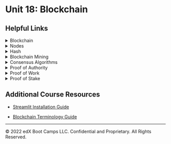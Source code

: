 # Unit 18: Blockchain

## Helpful Links

<details><summary>Blockchain</summary>

* <https://www.investopedia.com/terms/b/blockchain.asp>

</details>

<details><summary>Nodes</summary>

* <https://medium.com/coinmonks/blockchain-what-is-a-node-or-masternode-and-what-does-it-do-4d9a4200938f>

</details>

<details><summary>Hash</summary>

* <https://www.investopedia.com/terms/h/hash.asp>

</details>
<details><summary>Blockchain Mining</summary>

* <https://www.bitcoinmining.com/>

</details>
<details><summary>Consensus Algorithms</summary>

* <https://www.binance.vision/blockchain/what-is-a-blockchain-consensus-algorithm>

</details>
<details><summary>Proof of Authority</summary>

* <https://www.binance.vision/blockchain/proof-of-authority-explained>

</details>
<details><summary>Proof of Work</summary>

* <https://en.bitcoin.it/wiki/Proof_of_work>

</details>
<details><summary>Proof of Stake</summary>

* <https://www.investopedia.com/terms/p/proof-stake-pos.asp>

</details>

## Additional Course Resources

* [Streamlit Installation Guide](Streamlit-Installation-Guide.md)

* [Blockchain Terminology Guide](Blockchain-Terminology-Guide.md)

---

© 2022 edX Boot Camps LLC. Confidential and Proprietary. All Rights Reserved.
